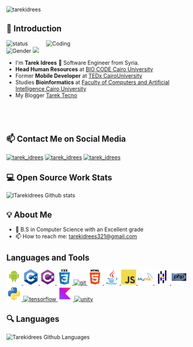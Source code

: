 
<p align="left"> <img src="https://komarev.com/ghpvc/?username=Tarekidrees&label=Profile%20views&color=0e75b6&style=flat" alt="tarekidrees" /> </p>

## 👋 Introduction

<!--https://user-images.githubusercontent.com/5713670/87202985-820dcb80-c2b6-11ea-9f56-7ec461c497c3.gif-->
<img align='right' alt="Coding" src='https://i.imgur.com/tA9QWe6.png' width='400'>

![status](https://img.shields.io/badge/status-up-brightgreen) ![Gender](https://img.shields.io/badge/gender-%F0%9F%A4%B5-lightgrey) ![](https://img.shields.io/badge/Relationship-engaged-red) 

 * I'm **Tarek Idrees** 👋 Software Engineer from Syria. 
 * **Head Human Resources**‎ at‏ ‏‎[BIO CODE Cairo University](https://www.facebook.com/BioCodeFciCu/)
 * Former **Mobile Developer** at‎ [TEDx CairoUniversity](https://www.facebook.com/TEDxCairoUni/)
 * Studies **Bioinformatics** at [Faculty of Computers and Artificial Intelligence Cairo University](https://www.facebook.com/Faculty-of-Computers-and-Artificial-Intelligence-Cairo-University-111736953497657/)
 * My Blogger [Tarek Tecno](https://tarektecno963.blogspot.com.eg/?fbclid=IwAR0MGsM_a2FJYQdtNHCIl6C2JZf_Ys8oHaZU41V_34lNzrtlym_1P_79m50)
 
‎‏

‎‏

## 📫 Contact Me on Social Media
<p align="left">
<a href="https://www.linkedin.com/in/tarek-idrees/" target="blank"><img align="center" src="https://raw.githubusercontent.com/rahuldkjain/github-profile-readme-generator/master/src/images/icons/Social/linked-in-alt.svg" alt="tarek_idrees" height="30" width="40" /></a>
<a href="https://www.facebook.com/tarekidrees2000" target="blank"><img align="center" src="https://raw.githubusercontent.com/rahuldkjain/github-profile-readme-generator/master/src/images/icons/Social/facebook.svg" alt="tarek_idrees" height="30" width="40" /></a>
<a href="https://www.instagram.com/tarek_idrees" target="blank"><img align="center" src="https://raw.githubusercontent.com/rahuldkjain/github-profile-readme-generator/master/src/images/icons/Social/instagram.svg" alt="tarek_idrees" height="30" width="40" /></a>
</p>



 
## 💻 Open Source Work Stats


![lTarekidrees Github stats](https://github-readme-stats.vercel.app/api?username=Tarekidrees&show_icons=true)

## 💡 About Me 

- 🌱 B.S in Computer Science with an Excellent grade
- 📫 How to reach me: tarekidrees321@gmail.com


## Languages and Tools 
<p align="left"> 
 <a href="https://developer.android.com" target="_blank" rel="noreferrer"> <img src="https://raw.githubusercontent.com/devicons/devicon/master/icons/android/android-original-wordmark.svg" alt="android" width="40" height="40"/> </a> 
 <a href="https://www.w3schools.com/cpp/" target="_blank" rel="noreferrer"> <img src="https://raw.githubusercontent.com/devicons/devicon/master/icons/cplusplus/cplusplus-original.svg" alt="cplusplus" width="40" height="40"/> </a> 
 <a href="https://www.w3schools.com/cs/" target="_blank" rel="noreferrer"> <img src="https://raw.githubusercontent.com/devicons/devicon/master/icons/csharp/csharp-original.svg" alt="csharp" width="40" height="40"/> </a> 
 <a href="https://www.w3schools.com/css/" target="_blank" rel="noreferrer"> <img src="https://raw.githubusercontent.com/devicons/devicon/master/icons/css3/css3-original-wordmark.svg" alt="css3" width="40" height="40"/> </a> 
 <a href="https://git-scm.com/" target="_blank" rel="noreferrer"> <img src="https://www.vectorlogo.zone/logos/git-scm/git-scm-icon.svg" alt="git" width="40" height="40"/> </a> 
 <a href="https://www.w3.org/html/" target="_blank" rel="noreferrer"> <img src="https://raw.githubusercontent.com/devicons/devicon/master/icons/html5/html5-original-wordmark.svg" alt="html5" width="40" height="40"/> </a> 
 <a href="https://www.java.com" target="_blank" rel="noreferrer"> <img src="https://raw.githubusercontent.com/devicons/devicon/master/icons/java/java-original.svg" alt="java" width="40" height="40"/> </a> 
 <a href="https://developer.mozilla.org/en-US/docs/Web/JavaScript" target="_blank" rel="noreferrer"> <img src="https://raw.githubusercontent.com/devicons/devicon/master/icons/javascript/javascript-original.svg" alt="javascript" width="40" height="40"/> </a> 
 <a href="https://www.mysql.com/" target="_blank" rel="noreferrer"> <img src="https://raw.githubusercontent.com/devicons/devicon/master/icons/mysql/mysql-original-wordmark.svg" alt="mysql" width="40" height="40"/> </a> 
 <a href="https://pandas.pydata.org/" target="_blank" rel="noreferrer"> <img src="https://raw.githubusercontent.com/devicons/devicon/2ae2a900d2f041da66e950e4d48052658d850630/icons/pandas/pandas-original.svg" alt="pandas" width="40" height="40"/> </a> 
 <a href="https://www.php.net" target="_blank" rel="noreferrer"> <img src="https://raw.githubusercontent.com/devicons/devicon/master/icons/php/php-original.svg" alt="php" width="40" height="40"/> </a> 
 <a href="https://www.python.org" target="_blank" rel="noreferrer"> <img src="https://raw.githubusercontent.com/devicons/devicon/master/icons/python/python-original.svg" alt="python" width="40" height="40"/> </a> 
 <a href="https://www.tensorflow.org" target="_blank" rel="noreferrer"> <img src="https://www.vectorlogo.zone/logos/tensorflow/tensorflow-icon.svg" alt="tensorflow" width="40" height="40"/> </a> 
 <a href="https://developer.android.com/kotlin" target="_blank" rel="noreferrer"> <img src="https://raw.githubusercontent.com/devicons/devicon/master/icons/kotlin/kotlin-original.svg" alt="kotlin" width="40" height="40"/> </a> 
 <a href="https://unity.com/" target="_blank" rel="noreferrer"> <img src="https://www.vectorlogo.zone/logos/unity3d/unity3d-icon.svg" alt="unity" width="40" height="40"/> </a> </p>




## 🔍 Languages
![Tarekidrees Github Languages](https://github-readme-stats.vercel.app/api/top-langs?username=Tarekidrees&show_icons=true&locale=en&layout=compact)


